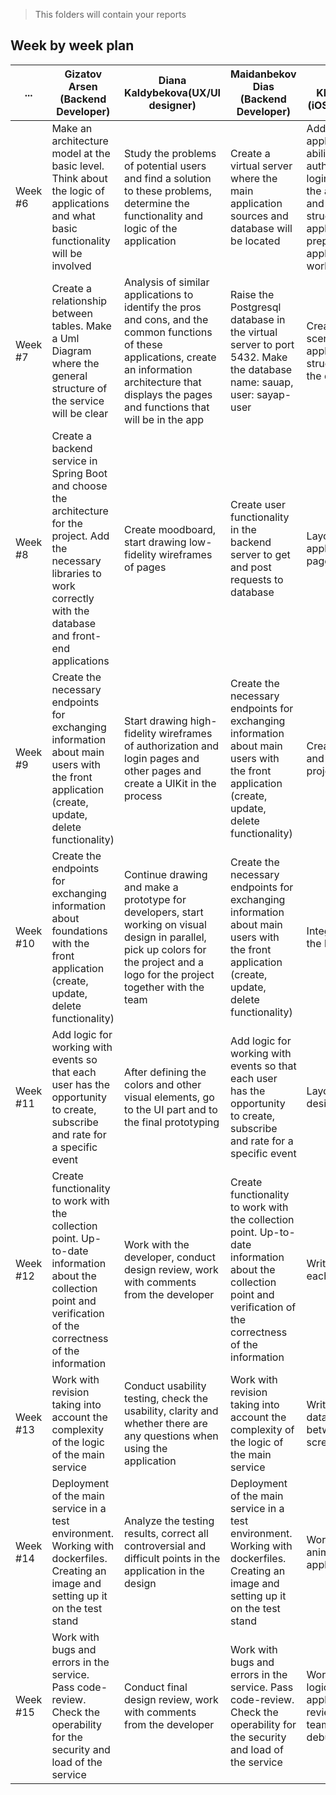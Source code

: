 > This folders will contain your reports
## Week by week plan
|...|Gizatov Arsen (Backend Developer)|Diana Kaldybekova(UX/UI designer)|Maidanbekov Dias (Backend Developer)|Aidana Khassenova (iOS Developer)|
|---|---|---|---|---|
|Week #6|Make an architecture model at the basic level. Think about the logic of applications and what basic functionality will be involved|Study the problems of potential users and find a solution to these problems, determine the functionality and logic of the application|Сreate a virtual server where the main application sources and database will be located|Add to the application the ability to create authorization, login. Decide on the architecture and build the structure of the application, prepare the application for work.|
|Week #7|Create a relationship between tables. Make a Uml Diagram where the general structure of the service will be clear |Analysis of similar applications to identify the pros and cons, and the common functions of these applications, create an information architecture that displays the pages and functions that will be in the app|Raise the Postgresql database in the virtual server to port 5432. Make the database name: sauap, user: sayap-user|Create basic scenes, get the application structure from the designer|
|Week #8|Create a backend service in Spring Boot and choose the architecture for the project. Add the necessary libraries to work correctly with the database and front-end applications|Create moodboard, start drawing low-fidelity wireframes of pages|Create user functionality in the backend server to get and post requests to database|Layout of ready application pages|
|Week #9|Create the necessary endpoints for exchanging information about main users with the front application (create, update, delete functionality)|Start drawing high-fidelity wireframes of authorization and login pages and other pages and create a UIKit in the process| Create the necessary endpoints for exchanging information about main users with the front application (create, update, delete functionality)|Create database and entities of project|
|Week #10|Create the endpoints for exchanging information about foundations with the front application (create, update, delete functionality)|Continue drawing and make a prototype for developers, start working on visual design in parallel, pick up colors for the project and a logo for the project together with the team|Create the necessary endpoints for exchanging information about main users with the front application (create, update, delete functionality)|Integration with the backend|
|Week #11|Add logic for working with events so that each user has the opportunity to create, subscribe and rate for a specific event|After defining the colors and other visual elements, go to the UI part and to the final prototyping|Add logic for working with events so that each user has the opportunity to create, subscribe and rate for a specific event|Layout ready design parts|
|Week #12|Create functionality to work with the collection point. Up-to-date information about the collection point and verification of the correctness of the information|Work with the developer, conduct design review, work with comments from the developer|Create functionality to work with the collection point. Up-to-date information about the collection point and verification of the correctness of the information|Write logic of each screen|
|Week #13|Work with revision taking into account the complexity of the logic of the main service|Conduct usability testing, check the usability, clarity and whether there are any questions when using the application|Work with revision taking into account the complexity of the logic of the main service|Write logic and data transfer between screens|
|Week #14|Deployment of the main service in a test environment. Working with dockerfiles. Creating an image and setting up it on the test stand|Analyze the testing results, correct all controversial and difficult points in the application in the design|Deployment of the main service in a test environment. Working with dockerfiles. Creating an image and setting up it on the test stand|Work with animations in application|
|Week #15|Work with bugs and errors in the service. Pass code-review. Check the operability for the security and load of the service|Conduct final design review, work with comments from the developer|Work with bugs and errors in the service. Pass code-review. Check the operability for the security and load of the service|Work with whole logic of application.Code review with team and debugging|
